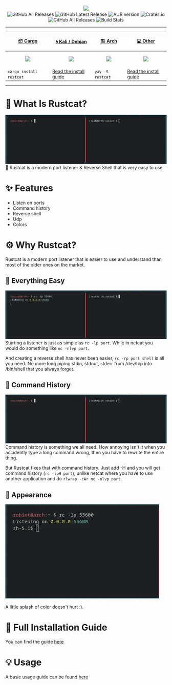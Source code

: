 <div align="center" >
  <br>
  <img src="https://raw.githubusercontent.com/robiot/rustcat/main/.github/assets/banner.png">
  <br>
  
  <img alt="GitHub All Releases" src="https://img.shields.io/github/contributors/robiot/rustcat?label=Contributors">
  <img alt="GitHub Latest Release" src="https://img.shields.io/github/v/tag/robiot/rustcat?label=Latest%20Release">
  <img alt="AUR version" src="https://img.shields.io/aur/version/rustcat">
  <img alt="Crates.io" src="https://img.shields.io/crates/d/rustcat?label=Cargo%20Downloads">
  <img alt="GitHub All Releases" src="https://img.shields.io/github/downloads/robiot/rustcat/total?label=GitHub%20Downloads">
  <img alt="Build Stats" src="https://github.com/robiot/rustcat/actions/workflows/rust.yml/badge.svg">
  <hr>
</div>

| <p align="center"><a href="https://crates.io/crates/rustcat">:package: Cargo</a></p>            | <p align="center"><a href="https://github.com/robiot/rustcat/releases">:cyclone: Kali / Debian </p>                 | <p align="center"><a href="https://aur.archlinux.org/packages/rustcat/">🏗️ Arch </a></p>                       | <p align="center"><a href="https://github.com/robiot/rustcat/releases">:computer: Other </a></p>                     |
| ----------------------------------------------------------------------------------------------------------------- | --------------------------------------------------------------------------------------------------------------- | --------------------------------------------------------------------------------------------------------------- | --------------------------------------------------------------------------------------------------------------- |
| <p align="center"><img src="https://raw.githubusercontent.com/robiot/rustcat/main/.github/assets/cargo.png" width=200/></p> | <p align="center"><img src="https://raw.githubusercontent.com/robiot/rustcat/main/.github/assets/kali.png" /></p> | <p align="center"><img src="https://raw.githubusercontent.com/robiot/rustcat/main/.github/assets/arch.png" /></p> | <p align="center"><img src="https://raw.githubusercontent.com/robiot/rustcat/main/.github/assets/others.png" width=200/></p> |
| `cargo install rustcat` | [Read the install guide](https://github.com/robiot/rustcat/wiki/Installation-Guide#kalidebian)     | `yay -S rustcat`                                                                                               |  [Read the install guide](https://github.com/robiot/rustcat/wiki/Installation-Guide#other)     
<hr>

# :thinking: What Is Rustcat?
![Ex](.github/assets/usage-ex.gif)
:art: Rustcat is a modern port listener & Reverse Shell that is very easy to use.

# :sparkles: Features
* Listen on ports
* Command history
* Reverse shell
* Udp
* Colors

# :gear: Why Rustcat?
Rustcat is a modern port listener that is easier to use and understand than most of the older ones on the market.

## :baby: Everything Easy
![Ex](.github/assets/easy-revshell.gif)
Starting a listener is just as simple as `rc -lp port`. While in netcat you would do something like `nc -nlvp port`.

And creating a reverse shell has never been easier, `rc -rp port shell` is all you need. No more long piping stdin, stdout, stderr from /dev/tcp into /bin/shell that you always forget.

## :page_with_curl: Command History
![Appearance](.github/assets/history-ex.gif)
Command history is something we all need. How annoying isn't it when you accidently type a long command wrong, then you have to rewrite the entire thing.

But Rustcat fixes that with command history. Just add -H and you will get command history (`rc -lpH port`), unlike netcat where you have to use another application and do `rlwrap -cAr nc -nlvp port`.

## :art: Appearance
![Appearance](.github/assets/easy.png)

A little splash of color doesn't hurt :).

# :book: Full Installation Guide
You can find the guide [here](https://github.com/robiot/rustcat/wiki/Installation-Guide)

# :bulb: Usage
A basic usage guide can be found [here](https://github.com/robiot/rustcat/wiki/Basic-Usage)
